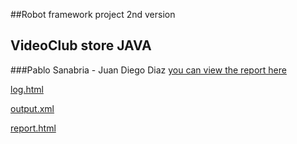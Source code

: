 ##Robot framework project 2nd version
## VideoClub store JAVA
###Pablo Sanabria - Juan Diego Diaz
[you can view the report here](https://github.com/jddm11/robot_framework_project_2/blob/master/robot_test/client_test_cases.rst)

[log.html](https://github.com/jddm11/robot_framework_project_2/blob/master/robot_output/log.html)

[output.xml](https://github.com/jddm11/robot_framework_project_2/blob/master/robot_output/output.xml)

[report.html](https://github.com/jddm11/robot_framework_project_2/blob/master/robot_output/report.html)
